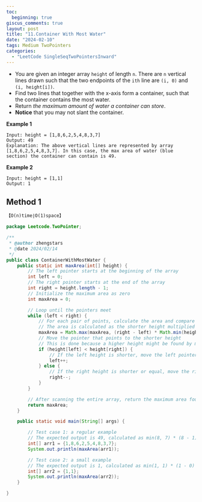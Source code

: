 ```yaml
---
toc:
  beginning: true
giscus_comments: true
layout: post
title: "11.Container With Most Water"
date: "2024-02-10"
tags: Medium TwoPointers
categories:
  - "LeetCode SingleSeqTwoPointersInward"
---
```



- You are given an integer array `height` of length `n`. There are `n` vertical lines drawn such that the two endpoints of the `ith` line are `(i, 0)` and `(i, height[i])`.
- Find two lines that together with the x-axis form a container, such that the container contains the most water.
- Return *the maximum amount of water a container can store*.
- **Notice** that you may not slant the container.

**Example 1**

```
Input: height = [1,8,6,2,5,4,8,3,7]
Output: 49
Explanation: The above vertical lines are represented by array [1,8,6,2,5,4,8,3,7]. In this case, the max area of water (blue section) the container can contain is 49.
```

**Example 2**

```
Input: height = [1,1]
Output: 1
```

## Method 1

```tex
【O(n)time∣O(1)space】
```

```java
package Leetcode.TwoPointer;

/**
 * @author zhengstars
 * @date 2024/02/14
 */
public class ContainerWithMostWater {
    public static int maxArea(int[] height) {
        // The left pointer starts at the beginning of the array
        int left = 0;
        // The right pointer starts at the end of the array
        int right = height.length - 1;
        // Initialize the maximum area as zero
        int maxArea = 0;

        // Loop until the pointers meet
        while (left < right) {
            // For each pair of points, calculate the area and compare it with the previous maximum area
            // The area is calculated as the shorter height multiplied by the distance between the points
            maxArea = Math.max(maxArea, (right - left) * Math.min(height[left], height[right]));
            // Move the pointer that points to the shorter height
            // This is done because a higher height might be found by moving the pointer
            if (height[left] < height[right]) {
                // If the left height is shorter, move the left pointer to the right
                left++;
            } else {
                // If the right height is shorter or equal, move the right pointer to the left
                right--;
            }
        }

        // After scanning the entire array, return the maximum area found
        return maxArea;
    }

    public static void main(String[] args) {

        // Test case 1: a regular example
        // The expected output is 49, calculated as min(8, 7) * (8 - 1) = 49
        int[] arr1 = {1,8,6,2,5,4,8,3,7};
        System.out.println(maxArea(arr1));

        // Test case 2: a small example
        // The expected output is 1, calculated as min(1, 1) * (1 - 0) = 1
        int[] arr2 = {1,1};
        System.out.println(maxArea(arr2));
    }

}

```

